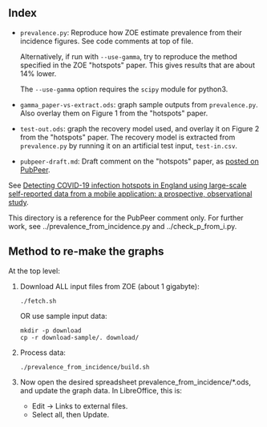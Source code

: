 ## Index

* `prevalence.py`:  Reproduce how ZOE estimate prevalence from their incidence figures.  See code comments at top of file.

  Alternatively, if run with `--use-gamma`, try to reproduce the method specified in the ZOE "hotspots" paper.  This gives results that are about 14% lower.

  The `--use-gamma` option requires the `scipy` module for python3.
 
* `gamma_paper-vs-extract.ods`:  graph sample outputs from `prevalence.py`.  Also overlay them on Figure 1 from the "hotspots" paper.

* `test-out.ods`:  graph the recovery model used, and overlay it on Figure 2 from the "hotspots" paper.  The recovery model is extracted from `prevalence.py` by running it on an artificial test input, `test-in.csv`.

* `pubpeer-draft.md`:  Draft comment on the "hotspots" paper, as [posted on PubPeer][pubpeer].

See [Detecting COVID-19 infection hotspots in England using large-scale self-reported data from a mobile application: a prospective, observational study][hotspot-paper].

[hotspot-paper]: https://www.thelancet.com/journals/lanpub/article/PIIS2468-2667(20)30269-3/fulltext

[pubpeer]: https://pubpeer.com/publications/3C823DD588CE2A33BE78AD80E9CCDD

This directory is a reference for the PubPeer comment only.  For further work, see ../prevalence_from_incidence.py and ../check_p_from_i.py.


## Method to re-make the graphs

At the top level:

1. Download ALL input files from ZOE (about 1 gigabyte):

       ./fetch.sh

   OR use sample input data:

       mkdir -p download
       cp -r download-sample/. download/

2. Process data:

       ./prevalence_from_incidence/build.sh

3. Now open the desired spreadsheet prevalence_from_incidence/*.ods,
   and update the graph data.  In LibreOffice, this is:

    * Edit → Links to external files.
    * Select all, then Update.
